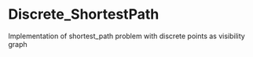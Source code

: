 # Discrete_ShortestPath
Implementation of shortest_path problem with discrete points as visibility graph
